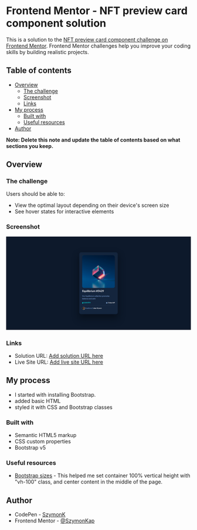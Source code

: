 # Frontend Mentor - NFT preview card component solution

This is a solution to the [NFT preview card component challenge on Frontend Mentor](https://www.frontendmentor.io/challenges/nft-preview-card-component-SbdUL_w0U). Frontend Mentor challenges help you improve your coding skills by building realistic projects.

## Table of contents

- [Overview](#overview)
  - [The challenge](#the-challenge)
  - [Screenshot](#screenshot)
  - [Links](#links)
- [My process](#my-process)
  - [Built with](#built-with)
  - [Useful resources](#useful-resources)
- [Author](#author)


**Note: Delete this note and update the table of contents based on what sections you keep.**

## Overview

### The challenge

Users should be able to:

- View the optimal layout depending on their device's screen size
- See hover states for interactive elements

### Screenshot

![](images/screencapture-127-0-0-1-1540-index-html-2022-01-26-19_03_23.png)


### Links

- Solution URL: [Add solution URL here](https://your-solution-url.com)
- Live Site URL: [Add live site URL here](https://your-live-site-url.com)

## My process

- I started with installing Bootstrap.
- added basic HTML
- styled it with CSS and Bootstrap classes

### Built with

- Semantic HTML5 markup
- CSS custom properties
- Bootstrap v5


### Useful resources

- [Bootstrap sizes](https://getbootstrap.com/docs/5.0/utilities/sizing/) - This helped me set container 100% vertical height with "vh-100" class, and center content in the middle of the page.  



## Author

- CodePen - [SzymonK](https://codepen.io/SzymonK)
- Frontend Mentor - [@SzymonKap](https://www.frontendmentor.io/profile/SzymonKap)
